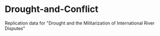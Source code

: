 # Drought-and-Conflict
 Replication data for "Drought and the Militarization of International River Disputes"
